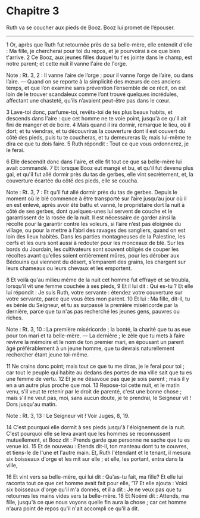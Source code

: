 # Chapitre 3

Ruth va se coucher aux pieds de Booz.
Booz lui promet de l’épouser.

***

1 Or, après que Ruth fut retournée près de sa belle-mère, elle entendit d'elle : Ma fille, je chercherai pour toi du repos, et je pourvoirai à ce que bien t'arrive. 2 Ce Booz, aux jeunes filles duquel tu t'es jointe dans le champ, est notre parent; et cette nuit il vanne l'aire de l'orge.

<span class="bible-note">Note : </span> Rt. 3, 2 : Il vanne l’aire de l’orge ; pour il vanne l’orge de l’aire, ou dans l’aire. ― Quand on se reporte à la simplicité des mœurs de ces anciens temps, et que l’on examine sans prévention l’ensemble de ce récit, on est loin de le trouver scandaleux comme l’ont trouvé quelques incrédules, affectant une chasteté, qu’ils n’avaient peut-être pas dans le cœur.

3 Lave-toi donc, parfume-toi, revêts-toi de tes plus beaux habits, et descends dans l'aire : que cet homme ne te voie point, jusqu'à ce qu'il ait fini de manger et de boire. 4 Mais quand il ira dormir, remarque le lieu, où il dort; et tu viendras, et tu découvriras la couverture dont il est couvert du côté des pieds, puis tu te coucheras, et tu demeureras là; mais lui-même te dira ce que tu dois faire. 5 Ruth répondit : Tout ce que vous ordonnerez, je le ferai.


6 Elle descendit donc dans l'aire, et elle fit tout ce que sa belle-mère lui avait commandé. 7 Et lorsque Booz eut mangé et bu, et qu'il fut devenu plus gai, et qu'il fut allé dormir près du tas de gerbes, elle vint secrètement, et, la couverture écartée du côté des pieds, elle se coucha.

<span class="bible-note">Note : </span> Rt. 3, 7 : Et qu’il fut allé dormir près du tas de gerbes. Depuis le moment où le blé commence à être transporté sur l’aire jusqu’au jour où il en est enlevé, après avoir été battu et vanné, le propriétaire dort la nuit à côté de ses gerbes, dont quelques-unes lui servent de couche et le garantissent de la rosée de la nuit. Il est nécessaire de garder ainsi la récolte pour la garantir contre les voleurs, si l’aire n’est pas éloignée du village, ou pour la mettre à l’abri des ravages des sangliers, quand on est loin des lieux habités. Dans les parties montagneuses de la Palestine, les cerfs et les ours sont aussi à redouter pour les monceaux de blé. Sur les bords du Jourdain, les cultivateurs sont souvent obligés de couper les récoltes avant qu’elles soient entièrement mûres, pour les dérober aux Bédouins qui viennent du désert, s’emparent des grains, les chargent sur leurs chameaux ou leurs chevaux et les emportent.

8 Et voilà qu'au milieu même de la nuit cet homme fut effrayé et se troubla, lorsqu'il vit une femme couchée à ses pieds, 9 Et il lui dit : Qui es-tu ? Et elle lui répondit : Je suis Ruth, votre servante : étendez votre couverture sur votre servante, parce que vous êtes mon parent. 10 Et lui : Ma fille, dit-il, tu es bénie du Seigneur, et tu as surpassé la première miséricorde par la dernière, parce que tu n'as pas recherché les jeunes gens, pauvres ou riches.

<span class="bible-note">Note : </span> Rt. 3, 10 : La première miséricorde ; la bonté, la charité que tu as eue pour ton mari et ta belle-mère. ― La dernière ; le zèle que tu mets à faire revivre la mémoire et le nom de ton premier mari, en épousant un parent âgé préférablement à un jeune homme, que tu devrais naturellement rechercher étant jeune toi-même.

11 Ne crains donc point; mais tout ce que tu me diras, je le ferai pour toi ; car tout le peuple qui habite au dedans des portes de ma ville sait que tu es une femme de vertu. 12 Et je ne désavoue pas que je sois parent ; mais il y en a un autre plus proche que moi. 13 Repose-toi cette nuit, et le matin venu, s'il veut te retenir par le droit de parenté, c'est une bonne chose ; mais s'il ne veut pas, moi, sans aucun doute, je te prendrai, le Seigneur vit ! Dors jusqu'au matin.

<span class="bible-note">Note : </span> Rt. 3, 13 : Le Seigneur vit ! Voir Juges, 8, 19.


14 C'est pourquoi elle dormit à ses pieds jusqu'à l'éloignement de la nuit. C'est pourquoi elle se leva avant que les hommes se reconnussent mutuellement, et Booz dit : Prends garde que personne ne sache que tu es venue ici. 15 Et de nouveau : Etends dit-il, ton manteau dont tu te couvres, et tiens-le de l'une et l'autre main. Et, Ruth l'étendant et le tenant, il mesura six boisseaux d'orge et les mit sur elle ; et elle, les portant, entra dans la ville,


16 Et vint vers sa belle-mère, qui lui dit : Qu'as-tu fait, ma fille? Et elle lui raconta tout ce que cet homme avait fait pour elle, '17 Et elle ajouta : Voici six boisseaux d'orge qu'il m'a donnés, et il a dit : Je ne veux pas que tu retournes les mains vides vers ta belle-mère. 18 Et Noémi dit : Attends, ma fille, jusqu'à ce que nous voyons quelle fin aura la chose ; car cet homme n'aura point de repos qu'il n'ait accompli ce qu'il a dit.

